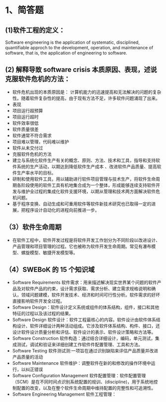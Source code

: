 1、简答题
========

(1)软件工程的定义：
---------------
Software engineering is the application of systematic, disciplined, quantifiable approch to the development, operation, and maintenance of software, that is, the application of engineering to software.

(2) 解释导致 software crisis 本质原因、表现，述说克服软件危机的方法：
---------------------------
* 软件危机出现的本质原因是：
计算机能力的迅速提高和无法解决的问题的复杂性。随着软件复杂性的提高，由于现有方法不足，许多软件问题涌现了出来。
* 表现
 * 项目运行超预算
 * 项目运行超时
 * 软件效率很低
 * 软件质量很差
 * 软件通常不符合需求
 * 项目难以管理，代码难以维护
 * 软件从未交付过
* 克服软件危机的方法
 * 建立与系统化软件生产有关的概念、原则、方法、技术和工具，指导和支持软件系统的生产活动，以期达到降低软件生产成本 、改进软件产品质量、提高软件生产率水平的目标。
 * 研制和使用软件工具，用以辅助进行软件项目管理与技术生产，将软件生命周期各阶段使用的软件工具有机地集合成为一个整体，形成能够连续支持软件开发与维护全过程的集成化软件支援环境，以期从管理和技术两方面解决软件危机问题。
 * 基于程序变换、自动生成和可重用软件等软件新技术研究也已取得一定的进展，把程序设计自动化的进程向前推进一步。
 
（3）软件生命周期
----------------
* 在软件工程中，软件开发过程是将软件开发工作划分为不同阶段以改进设计、产品管理和项目管理的过程。它也被称为软件开发生命周期。常见有瀑布模型、螺旋模型、敏捷开发模型等。

（4）SWEBoK 的 15 个知识域
------------------------
* Software Requirements 软件需求：用来描述解决现实世界某个问题的软件产品及对软件产品的约束，设计需求获取、需求分析、建立需求规格说明和确认，领域问题建模，软件开发技术、经济和时间可行性分析。软件需求的好坏直接影响软件开发全过程。
* Software Design：软件设计定义系统或组件的体系结构，组件，接口和其他特征的过程以及该过程的结果。
* Software Design 软件设计：软件工程最核心的内容。软件设计由软件体系结构设计、软件详细设计两种活动组成。它涉及软件体系结构、构件、接口，还设计软件设计质量分析和评估、软件设计的表示、软件设计策略和方法等。
* Software Construction 软件构造：通过结合详细设计，编码，单元测试，集成测试，调试和验证来详细创建工作软件件配置管理、工具和方法。
* Software Testing 软件测试测:一项旨在通过识别缺陷来评估产品质量并改进产品质量的活动
* Software Maintenance 软件维护：调整软件在新的和修改的操作环境中运行，以纠正错误
* Software Configuration Management 软件配置管理：软件配置管理（SCM）是在不同时间点识别系统配置的规训、(discipline)，用于系统地控制配置的改变，以及在整个软件生命周期中维持配置的完整性和可追溯性。
* Software Engineering Management 软件工程管理：